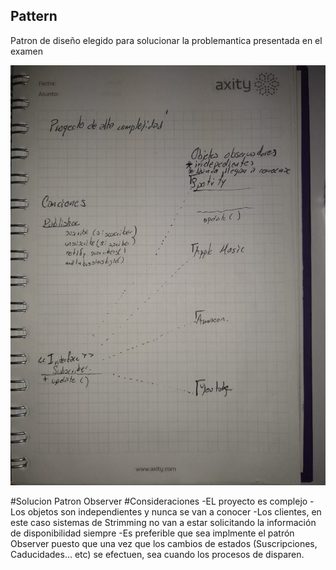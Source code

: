 ## Pattern
Patron de diseño elegido para solucionar la problemantica presentada en el examen

![alt text](https://raw.githubusercontent.com/catalanjao/Examen-semana-2/master/DesignPatterns/Solucion.jpeg)

#Solucion
Patron Observer
#Consideraciones
-EL proyecto es complejo
-Los objetos son independientes y nunca se van a conocer
-Los clientes, en este caso sistemas de Strimming no van a estar solicitando la información de disponibilidad siempre
-Es preferible que sea implmente el patrón Observer puesto que una vez que los cambios de estados (Suscripciones, Caducidades... etc) se efectuen, sea cuando los procesos de disparen.